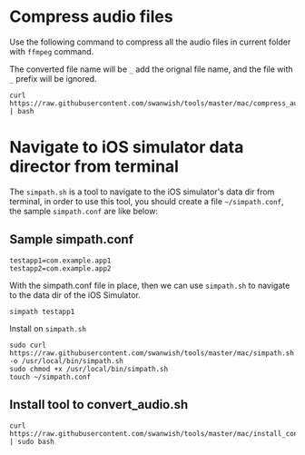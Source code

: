 # Compress audio files

Use the following command to compress all the audio files in current folder with `ffmpeg` command.

The converted file name will be `_` add the orignal file name, and the file with `_` prefix will be ignored.

```
curl https://raw.githubusercontent.com/swanwish/tools/master/mac/compress_audio.sh | bash
```

# Navigate to iOS simulator data director from terminal

The `simpath.sh` is a tool to navigate to the iOS simulator's data dir from terminal, in order to use this tool, 
you should create a file `~/simpath.conf`, the sample `simpath.conf` are like below:

## Sample simpath.conf

```
testapp1=com.example.app1
testapp2=com.example.app2
```

With the simpath.conf file in place, then we can use `simpath.sh` to navigate to the data dir of the iOS Simulator.

```
simpath testapp1
```

Install on `simpath.sh`

```shell
sudo curl https://raw.githubusercontent.com/swanwish/tools/master/mac/simpath.sh -o /usr/local/bin/simpath.sh
sudo chmod +x /usr/local/bin/simpath.sh
touch ~/simpath.conf
```

## Install tool to convert_audio.sh

```shell
curl https://raw.githubusercontent.com/swanwish/tools/master/mac/install_convert_audio.sh | sudo bash
```
